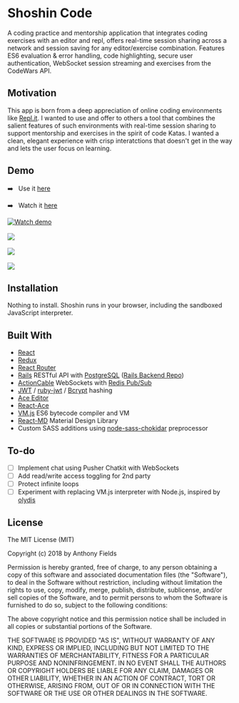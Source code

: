 # Shoshin Code
A coding practice and mentorship application that integrates coding exercises with an editor and repl, offers real-time session sharing across a network and session saving for any editor/exercise combination. Features ES6 evaluation & error handling, code highlighting, secure user authentication, WebSocket session streaming and exercises from the CodeWars API.

## Motivation
This app is born from a deep appreciation of online coding environments like [Repl.it](https://repl.it). I wanted to use and offer to others a tool that combines the salient features of such environments with real-time session sharing to support mentorship and exercises in the spirit of code Katas. I wanted a clean, elegant experience with crisp interatctions that doesn't get in the way and lets the user focus on learning. 

## Demo
➡️  &nbsp; Use it [here](https://shoshin-code-frontend.herokuapp.com/)

➡️  &nbsp; Watch it [here](#)

[![Watch demo](https://i.imgur.com/UrAkFo9.png)](#)
<br></br>
<img src="https://i.imgur.com/0lC6aM3.png">
<br></br>
<img src="https://i.imgur.com/z3TFN0B.png">
<br></br>
<img src="https://i.imgur.com/mOIRbKO.png">

## Installation
Nothing to install. Shoshin runs in your browser, including the sandboxed JavaScript interpreter.

## Built With
* [React](https://reactjs.org/)
* [Redux](https://github.com/reduxjs/redux/blob/master/README.md)
* [React Router](https://reacttraining.com/react-router/)
* [Rails](https://rubyonrails.org/) RESTful API with [PostgreSQL](https://www.postgresql.org/) ([Rails Backend Repo](https://github.com/jaf7/shoshin-code-backend))
* [ActionCable](http://guides.rubyonrails.org/action_cable_overview.html) WebSockets with [Redis Pub/Sub](https://redis.io/topics/pubsub)
* [JWT](https://jwt.io/) / [ruby-jwt](https://github.com/jwt/ruby-jwt/blob/master/README.md) / [Bcrypt](https://github.com/codahale/bcrypt-ruby/blob/master/README.md) hashing
* [Ace Editor](https://github.com/ajaxorg/ace/blob/master/Readme.md)
* [React-Ace](https://github.com/securingsincity/react-ace)
* [VM.js](https://github.com/tarruda/vm.js/) ES6 bytecode compiler and VM
* [React-MD](https://react-md.mlaursen.com/) Material Design Library
* Custom SASS additions using [node-sass-chokidar](https://www.npmjs.com/package/node-sass-chokidar) preprocessor

## To-do
 - [ ] Implement chat using Pusher Chatkit with WebSockets
 - [ ] Add read/write access toggling for 2nd party
 - [ ] Protect infinite loops
 - [ ] Experiment with replacing VM.js interpreter with Node.js, inspired by [olydis](https://github.com/olydis/node-in-browser/blob/master/README.md)

## License

The MIT License (MIT)

Copyright (c) 2018 by Anthony Fields

Permission is hereby granted, free of charge, to any person obtaining a copy of this software and associated documentation files (the "Software"), to deal in the Software without restriction, including without limitation the rights to use, copy, modify, merge, publish, distribute, sublicense, and/or sell copies of the Software, and to permit persons to whom the Software is furnished to do so, subject to the following conditions:

The above copyright notice and this permission notice shall be included in all copies or substantial portions of the Software.

THE SOFTWARE IS PROVIDED "AS IS", WITHOUT WARRANTY OF ANY KIND, EXPRESS OR IMPLIED, INCLUDING BUT NOT LIMITED TO THE WARRANTIES OF MERCHANTABILITY, FITNESS FOR A PARTICULAR PURPOSE AND NONINFRINGEMENT. IN NO EVENT SHALL THE AUTHORS OR COPYRIGHT HOLDERS BE LIABLE FOR ANY CLAIM, DAMAGES OR OTHER LIABILITY, WHETHER IN AN ACTION OF CONTRACT, TORT OR OTHERWISE, ARISING FROM, OUT OF OR IN CONNECTION WITH THE SOFTWARE OR THE USE OR OTHER DEALINGS IN THE SOFTWARE.